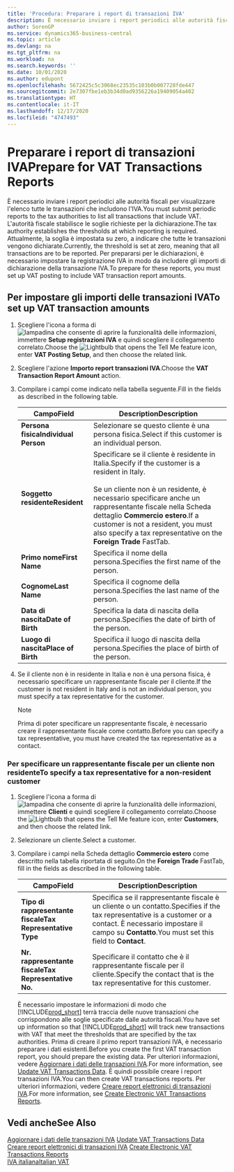 ```yaml
---
title: 'Procedura: Preparare i report di transazioni IVA'
description: È necessario inviare i report periodici alle autorità fiscali per visualizzare l'elenco tutte le transazioni che includono l'IVA.
author: SorenGP
ms.service: dynamics365-business-central
ms.topic: article
ms.devlang: na
ms.tgt_pltfrm: na
ms.workload: na
ms.search.keywords: ''
ms.date: 10/01/2020
ms.author: edupont
ms.openlocfilehash: 5672425c5c3068ec23535c103b0b007728fde447
ms.sourcegitcommit: 2e7307fbe1eb3b34d0ad9356226a19409054a402
ms.translationtype: HT
ms.contentlocale: it-IT
ms.lasthandoff: 12/17/2020
ms.locfileid: "4747493"
---
```

# <a name="prepare-for-vat-transactions-reports"></a><span data-ttu-id="feb37-103">Preparare i report di transazioni IVA</span><span class="sxs-lookup"><span data-stu-id="feb37-103">Prepare for VAT Transactions Reports</span></span>
<span data-ttu-id="feb37-104">È necessario inviare i report periodici alle autorità fiscali per visualizzare l'elenco tutte le transazioni che includono l'IVA.</span><span class="sxs-lookup"><span data-stu-id="feb37-104">You must submit periodic reports to the tax authorities to list all transactions that include VAT.</span></span> <span data-ttu-id="feb37-105">L'autorità fiscale stabilisce le soglie richieste per la dichiarazione.</span><span class="sxs-lookup"><span data-stu-id="feb37-105">The tax authority establishes the thresholds at which reporting is required.</span></span> <span data-ttu-id="feb37-106">Attualmente, la soglia è impostata su zero, a indicare che tutte le transazioni vengono dichiarate.</span><span class="sxs-lookup"><span data-stu-id="feb37-106">Currently, the threshold is set at zero, meaning that all transactions are to be reported.</span></span> <span data-ttu-id="feb37-107">Per prepararsi per le dichiarazioni, è necessario impostare la registrazione IVA in modo da includere gli importi di dichiarazione della transazione IVA.</span><span class="sxs-lookup"><span data-stu-id="feb37-107">To prepare for these reports, you must set up VAT posting to include VAT transaction report amounts.</span></span>  

## <a name="to-set-up-vat-transaction-amounts"></a><span data-ttu-id="feb37-108">Per impostare gli importi delle transazioni IVA</span><span class="sxs-lookup"><span data-stu-id="feb37-108">To set up VAT transaction amounts</span></span>  

1.  <span data-ttu-id="feb37-109">Scegliere l'icona a forma di ![lampadina che consente di aprire la funzionalità delle informazioni](../../media/ui-search/search_small.png "Informazioni sull'operazione che si desidera eseguire"), immettere **Setup registrazioni IVA** e quindi scegliere il collegamento correlato.</span><span class="sxs-lookup"><span data-stu-id="feb37-109">Choose the ![Lightbulb that opens the Tell Me feature](../../media/ui-search/search_small.png "Tell me what you want to do") icon, enter **VAT Posting Setup**, and then choose the related link.</span></span>  
2.  <span data-ttu-id="feb37-110">Scegliere l'azione **Importo report transazioni IVA**.</span><span class="sxs-lookup"><span data-stu-id="feb37-110">Choose the **VAT Transaction Report Amount** action.</span></span>  
3.  <span data-ttu-id="feb37-111">Compilare i campi come indicato nella tabella seguente.</span><span class="sxs-lookup"><span data-stu-id="feb37-111">Fill in the fields as described in the following table.</span></span>  

    |<span data-ttu-id="feb37-112">Campo</span><span class="sxs-lookup"><span data-stu-id="feb37-112">Field</span></span>|<span data-ttu-id="feb37-113">Description</span><span class="sxs-lookup"><span data-stu-id="feb37-113">Description</span></span>|  
    |------------------------------------|---------------------------------------|  
    |<span data-ttu-id="feb37-114">**Persona fisica**</span><span class="sxs-lookup"><span data-stu-id="feb37-114">**Individual Person**</span></span>|<span data-ttu-id="feb37-115">Selezionare se questo cliente è una persona fisica.</span><span class="sxs-lookup"><span data-stu-id="feb37-115">Select if this customer is an individual person.</span></span>|  
    |<span data-ttu-id="feb37-116">**Soggetto residente**</span><span class="sxs-lookup"><span data-stu-id="feb37-116">**Resident**</span></span>|<span data-ttu-id="feb37-117">Specificare se il cliente è residente in Italia.</span><span class="sxs-lookup"><span data-stu-id="feb37-117">Specify if the customer is a resident in Italy.</span></span><br /><br /> <span data-ttu-id="feb37-118">Se un cliente non è un residente, è necessario specificare anche un rappresentante fiscale nella Scheda dettaglio **Commercio estero**.</span><span class="sxs-lookup"><span data-stu-id="feb37-118">If a customer is not a resident, you must also specify a tax representative on the **Foreign Trade** FastTab.</span></span>|  
    |<span data-ttu-id="feb37-119">**Primo nome**</span><span class="sxs-lookup"><span data-stu-id="feb37-119">**First Name**</span></span>|<span data-ttu-id="feb37-120">Specifica il nome della persona.</span><span class="sxs-lookup"><span data-stu-id="feb37-120">Specifies the first name of the person.</span></span>|  
    |<span data-ttu-id="feb37-121">**Cognome**</span><span class="sxs-lookup"><span data-stu-id="feb37-121">**Last Name**</span></span>|<span data-ttu-id="feb37-122">Specifica il cognome della persona.</span><span class="sxs-lookup"><span data-stu-id="feb37-122">Specifies the last name of the person.</span></span>|  
    |<span data-ttu-id="feb37-123">**Data di nascita**</span><span class="sxs-lookup"><span data-stu-id="feb37-123">**Date of Birth**</span></span>|<span data-ttu-id="feb37-124">Specifica la data di nascita della persona.</span><span class="sxs-lookup"><span data-stu-id="feb37-124">Specifies the date of birth of the person.</span></span>|  
    |<span data-ttu-id="feb37-125">**Luogo di nascita**</span><span class="sxs-lookup"><span data-stu-id="feb37-125">**Place of Birth**</span></span>|<span data-ttu-id="feb37-126">Specifica il luogo di nascita della persona.</span><span class="sxs-lookup"><span data-stu-id="feb37-126">Specifies the place of birth of the person.</span></span>|  

3.  <span data-ttu-id="feb37-127">Se il cliente non è in residente in Italia e non è una persona fisica, è necessario specificare un rappresentante fiscale per il cliente.</span><span class="sxs-lookup"><span data-stu-id="feb37-127">If the customer is not resident in Italy and is not an individual person, you must specify a tax representative for the customer.</span></span>  

    > [!NOTE]  
    >  <span data-ttu-id="feb37-128">Prima di poter specificare un rappresentante fiscale, è necessario creare il rappresentante fiscale come contatto.</span><span class="sxs-lookup"><span data-stu-id="feb37-128">Before you can specify a tax representative, you must have created the tax representative as a contact.</span></span>  

### <a name="to-specify-a-tax-representative-for-a-non-resident-customer"></a><span data-ttu-id="feb37-129">Per specificare un rappresentante fiscale per un cliente non residente</span><span class="sxs-lookup"><span data-stu-id="feb37-129">To specify a tax representative for a non-resident customer</span></span>  

1.  <span data-ttu-id="feb37-130">Scegliere l'icona a forma di ![lampadina che consente di aprire la funzionalità delle informazioni](../../media/ui-search/search_small.png "Informazioni sull'operazione che si desidera eseguire"), immettere **Clienti** e quindi scegliere il collegamento correlato.</span><span class="sxs-lookup"><span data-stu-id="feb37-130">Choose the ![Lightbulb that opens the Tell Me feature](../../media/ui-search/search_small.png "Tell me what you want to do") icon, enter **Customers**, and then choose the related link.</span></span>  
2. <span data-ttu-id="feb37-131">Selezionare un cliente.</span><span class="sxs-lookup"><span data-stu-id="feb37-131">Select a customer.</span></span>
2.  <span data-ttu-id="feb37-132">Compilare i campi nella Scheda dettaglio **Commercio estero** come descritto nella tabella riportata di seguito.</span><span class="sxs-lookup"><span data-stu-id="feb37-132">On the **Foreign Trade** FastTab, fill in the fields as described in the following table.</span></span>  

    |<span data-ttu-id="feb37-133">Campo</span><span class="sxs-lookup"><span data-stu-id="feb37-133">Field</span></span>|<span data-ttu-id="feb37-134">Description</span><span class="sxs-lookup"><span data-stu-id="feb37-134">Description</span></span>|  
    |---------------------------------|---------------------------------------|  
    |<span data-ttu-id="feb37-135">**Tipo di rappresentante fiscale**</span><span class="sxs-lookup"><span data-stu-id="feb37-135">**Tax Representative Type**</span></span>|<span data-ttu-id="feb37-136">Specifica se il rappresentante fiscale è un cliente o un contatto.</span><span class="sxs-lookup"><span data-stu-id="feb37-136">Specifies if the tax representative is a customer or a contact.</span></span> <span data-ttu-id="feb37-137">È necessario impostare il campo su **Contatto**.</span><span class="sxs-lookup"><span data-stu-id="feb37-137">You must set this field to **Contact**.</span></span>|  
    |<span data-ttu-id="feb37-138">**Nr. rappresentante fiscale**</span><span class="sxs-lookup"><span data-stu-id="feb37-138">**Tax Representative No.**</span></span>|<span data-ttu-id="feb37-139">Specificare il contatto che è il rappresentante fiscale per il cliente.</span><span class="sxs-lookup"><span data-stu-id="feb37-139">Specify the contact that is the tax representative for this customer.</span></span>|  

    <span data-ttu-id="feb37-140">È necessario impostare le informazioni di modo che [!INCLUDE[prod_short](../../includes/prod_short.md)] terrà traccia delle nuove transazioni che corrispondono alle soglie specificate dalle autorità fiscali.</span><span class="sxs-lookup"><span data-stu-id="feb37-140">You have set up information so that [!INCLUDE[prod_short](../../includes/prod_short.md)] will track new transactions with VAT that meet the thresholds that are specified by the tax authorities.</span></span> <span data-ttu-id="feb37-141">Prima di creare il primo report transazioni IVA, è necessario preparare i dati esistenti.</span><span class="sxs-lookup"><span data-stu-id="feb37-141">Before you create the first VAT transaction report, you should prepare the existing data.</span></span> <span data-ttu-id="feb37-142">Per ulteriori informazioni, vedere [Aggiornare i dati delle transazioni IVA](how-to-update-vat-transactions-data.md).</span><span class="sxs-lookup"><span data-stu-id="feb37-142">For more information, see [Update VAT Transactions Data](how-to-update-vat-transactions-data.md).</span></span> <span data-ttu-id="feb37-143">È quindi possibile creare i report transazioni IVA.</span><span class="sxs-lookup"><span data-stu-id="feb37-143">You can then create VAT transactions reports.</span></span> <span data-ttu-id="feb37-144">Per ulteriori informazioni, vedere [Creare report elettronici di transazioni IVA](how-to-create-electronic-vat-transactions-reports.md).</span><span class="sxs-lookup"><span data-stu-id="feb37-144">For more information, see [Create Electronic VAT Transactions Reports](how-to-create-electronic-vat-transactions-reports.md).</span></span>

## <a name="see-also"></a><span data-ttu-id="feb37-145">Vedi anche</span><span class="sxs-lookup"><span data-stu-id="feb37-145">See Also</span></span>  
 <span data-ttu-id="feb37-146">[Aggiornare i dati delle transazioni IVA](how-to-update-vat-transactions-data.md) </span><span class="sxs-lookup"><span data-stu-id="feb37-146">[Update VAT Transactions Data](how-to-update-vat-transactions-data.md) </span></span>  
 <span data-ttu-id="feb37-147">[Creare report elettronici di transazioni IVA](how-to-create-electronic-vat-transactions-reports.md) </span><span class="sxs-lookup"><span data-stu-id="feb37-147">[Create Electronic VAT Transactions Reports](how-to-create-electronic-vat-transactions-reports.md) </span></span>  
 [<span data-ttu-id="feb37-148">IVA italiana</span><span class="sxs-lookup"><span data-stu-id="feb37-148">Italian VAT</span></span>](italian-vat.md)
